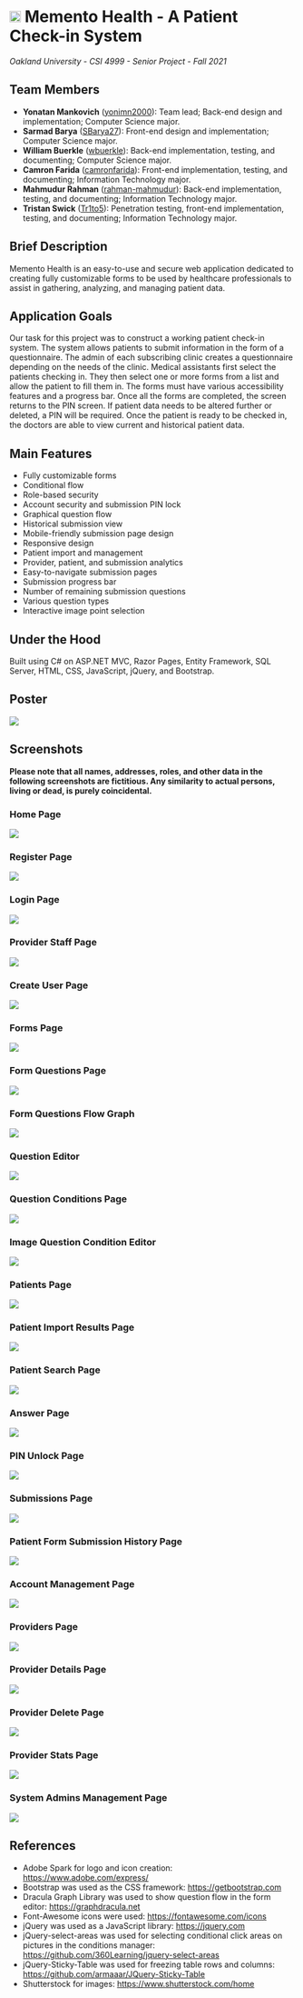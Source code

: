 # <img src="media/Logo.png" width="20"/> Memento Health - A Patient Check-in System

*Oakland University - CSI 4999 - Senior Project - Fall 2021*

## Team Members
* **Yonatan Mankovich** ([yonimn2000](https://github.com/yonimn2000)): Team lead; Back-end design and implementation; Computer Science major.
* **Sarmad Barya** ([SBarya27](https://github.com/SBarya27)): Front-end design and implementation; Computer Science major.
* **William Buerkle** ([wbuerkle](https://github.com/wbuerkle)): Back-end implementation, testing, and documenting; Computer Science major.
* **Camron Farida** ([camronfarida](https://github.com/camronfarida)): Front-end implementation, testing, and documenting; Information Technology major.
* **Mahmudur Rahman** ([rahman-mahmudur](https://github.com/rahman-mahmudur)): Back-end implementation, testing, and documenting; Information Technology major.
* **Tristan Swick** ([Tr1to5](https://github.com/Tr1to5)): Penetration testing, front-end implementation, testing, and documenting; Information Technology major.


## Brief Description

Memento Health is an easy-to-use and secure web application dedicated to creating fully customizable forms to be used by healthcare professionals to assist in gathering, analyzing, and managing patient data.


## Application Goals

Our task for this project was to construct a working patient check-in system. The system allows patients to submit information in the form of a questionnaire. The admin of each subscribing clinic creates a questionnaire depending on the needs of the clinic. Medical assistants first select the patients checking in. They then select one or more forms from a list and allow the patient to fill them in. The forms must have various accessibility features and a progress bar. Once all the forms are completed, the screen returns to the PIN screen. If patient data needs to be altered further or deleted, a PIN will be required. Once the patient is ready to be checked in, the doctors are able to view current and historical patient data.


## Main Features

* Fully customizable forms
* Conditional flow
* Role-based security
* Account security and submission PIN lock
* Graphical question flow
* Historical submission view
* Mobile-friendly submission page design
* Responsive design
* Patient import and management
* Provider, patient, and submission analytics
* Easy-to-navigate submission pages
* Submission progress bar
* Number of remaining submission questions
* Various question types
* Interactive image point selection


## Under the Hood

Built using C# on ASP.NET MVC, Razor Pages, Entity Framework, SQL Server, HTML, CSS, JavaScript, jQuery, and Bootstrap.


## Poster

![](media/Poster.png)


## Screenshots

**Please note that all names, addresses, roles, and other data in the following screenshots are fictitious. Any similarity to actual persons, living or dead, is purely coincidental.**

### Home Page

![](media/Home.png)

### Register Page

![](media/Register.png)

### Login Page

![](media/Login.png)

### Provider Staff Page

![](media/Staff.jpg)

### Create User Page

![](media/Users_Create.png)

### Forms Page

![](media/Forms.png)

### Form Questions Page

![](media/Questions.png)

### Form Questions Flow Graph

![](media/Graph.png)

### Question Editor

![](media/Questions_Edit.png)

### Question Conditions Page

![](media/Conditions.png)

### Image Question Condition Editor

![](media/Conditions_Edit.png)

### Patients Page

![](media/Patients.png)

### Patient Import Results Page

![](media/Import.png)


### Patient Search Page

![](media/Search.png)


### Answer Page

![](media/Answer.png)

### PIN Unlock Page

![](media/PinUnlock.png)

### Submissions Page

![](media/Submissions.png)

### Patient Form Submission History Page

![](media/History.png)

### Account Management Page

![](media/Manage.jpg)

### Providers Page

![](media/Providers.jpg)

### Provider Details Page

![](media/Providers_Details.jpg)

### Provider Delete Page

![](media/Providers_Delete.jpg)

### Provider Stats Page

![](media/Stats.png)

### System Admins Management Page

![](media/Sysadmins.jpg)


## References
* Adobe Spark for logo and icon creation: https://www.adobe.com/express/
* Bootstrap was used as the CSS framework: https://getbootstrap.com
* Dracula Graph Library was used to show question flow in the form editor: https://graphdracula.net
* Font-Awesome icons were used: https://fontawesome.com/icons
* jQuery was used as a JavaScript library: https://jquery.com
* jQuery-select-areas was used for selecting conditional click areas on pictures in the conditions manager: https://github.com/360Learning/jquery-select-areas
* jQuery-Sticky-Table was used for freezing table rows and columns: https://github.com/armaaar/JQuery-Sticky-Table
* Shutterstock for images: https://www.shutterstock.com/home
